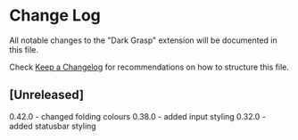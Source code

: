 # Change Log

All notable changes to the "Dark Grasp" extension will be documented in this file.

Check [Keep a Changelog](http://keepachangelog.com/) for recommendations on how to structure this file.

## [Unreleased]
0.42.0 - changed folding colours 
0.38.0 - added input styling
0.32.0 - added statusbar styling
